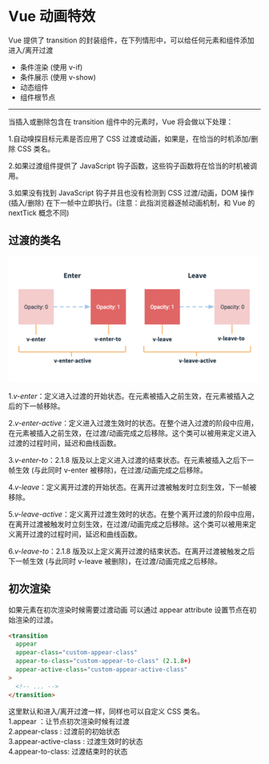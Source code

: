 # Vue 动画特效

Vue 提供了 transition 的封装组件，在下列情形中，可以给任何元素和组件添加进入/离开过渡
* 条件渲染 (使用 v-if)
* 条件展示 (使用 v-show)
* 动态组件
* 组件根节点


---

当插入或删除包含在 transition 组件中的元素时，Vue 将会做以下处理：

1.自动嗅探目标元素是否应用了 CSS 过渡或动画，如果是，在恰当的时机添加/删除 CSS 类名。

2.如果过渡组件提供了 JavaScript 钩子函数，这些钩子函数将在恰当的时机被调用。

3.如果没有找到 JavaScript 钩子并且也没有检测到 CSS 过渡/动画，DOM 操作 (插入/删除) 在下一帧中立即执行。(注意：此指浏览器逐帧动画机制，和 Vue 的 nextTick 概念不同)


## 过渡的类名
![vue过渡效果](./transition.png)

1.*v-enter*：定义进入过渡的开始状态。在元素被插入之前生效，在元素被插入之后的下一帧移除。

2.*v-enter-active*：定义进入过渡生效时的状态。在整个进入过渡的阶段中应用，在元素被插入之前生效，在过渡/动画完成之后移除。这个类可以被用来定义进入过渡的过程时间，延迟和曲线函数。

3.*v-enter-to*：2.1.8 版及以上定义进入过渡的结束状态。在元素被插入之后下一帧生效 (与此同时 v-enter 被移除)，在过渡/动画完成之后移除。

4.*v-leave*：定义离开过渡的开始状态。在离开过渡被触发时立刻生效，下一帧被移除。

5.*v-leave-active*：定义离开过渡生效时的状态。在整个离开过渡的阶段中应用，在离开过渡被触发时立刻生效，在过渡/动画完成之后移除。这个类可以被用来定义离开过渡的过程时间，延迟和曲线函数。

6.*v-leave-to*：2.1.8 版及以上定义离开过渡的结束状态。在离开过渡被触发之后下一帧生效 (与此同时 v-leave 被删除)，在过渡/动画完成之后移除。

## 初次渲染
如果元素在初次渲染时候需要过渡动画 可以通过 appear attribute 设置节点在初始渲染的过渡。
```HTML
<transition
  appear
  appear-class="custom-appear-class"
  appear-to-class="custom-appear-to-class" (2.1.8+)
  appear-active-class="custom-appear-active-class"
>
  <!-- ... -->
</transition>
```
这里默认和进入/离开过渡一样，同样也可以自定义 CSS 类名。  
1.appear ：让节点初次渲染时候有过渡  
2.appear-class : 过渡前的初始状态  
3.appear-active-class : 过渡生效时的状态  
4.appear-to-class: 过渡结束时的状态  
